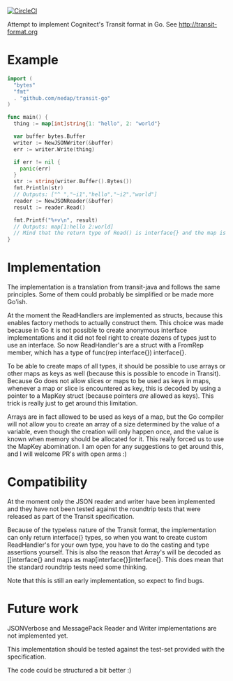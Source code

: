 [![CircleCI](https://circleci.com/gh/nedap/transit-go.svg?style=svg)](https://circleci.com/gh/nedap/transit-go)

Attempt to implement Cognitect's Transit format in Go.
See http://transit-format.org

# Example

```go
import (
  "bytes"
  "fmt"
  . "github.com/nedap/transit-go"
)

func main() {
  thing := map[int]string{1: "hello", 2: "world"}

  var buffer bytes.Buffer
  writer := NewJSONWriter(&buffer)
  err := writer.Write(thing)

  if err != nil {
    panic(err)
  }
  str := string(writer.Buffer().Bytes())
  fmt.Println(str)
  // Outputs: ["^ ","~i1","hello","~i2","world"]
  reader := NewJSONReader(&buffer)
  result := reader.Read()

  fmt.Printf("%+v\n", result)
  // Outputs: map[1:hello 2:world]
  // Mind that the return type of Read() is interface{} and the map is of type map[interface{}]interface{}
}
```

# Implementation

The implementation is a translation from transit-java and follows the same principles. Some of them could probably be simplified or be made more Go'ish.

At the moment the ReadHandlers are implemented as structs, because this enables factory methods to actually construct them.
This choice was made because in Go it is not possible to create anonymous interface implementations and it did not feel right
to create dozens of types just to use an interface. So now ReadHandler's are a struct with a FromRep member, which has a type
of func(rep interface{}) interface{}.

To be able to create maps of all types, it should be possible to use arrays or other maps as keys as well (because this is possible
to encode in Transit). Because Go does not allow slices or maps to be used as keys in maps, whenever a map or slice is encountered as key,
this is decoded by using a pointer to a MapKey struct (because pointers _are_ allowed as keys). This trick is really just to get around this limitation.

Arrays are in fact allowed to be used as keys of a map, but the Go compiler will not allow you to create an array of a size determined by
the value of a variable, even though the creation will only happen once, and the value is known when memory should be allocated for it.
This really forced us to use the MapKey abomination. I am open for any suggestions to get around this, and I will welcome PR's with open arms :)

# Compatibility

At the moment only the JSON reader and writer have been implemented and they have not been tested against the roundtrip tests that were
released as part of the Transit specification.

Because of the typeless nature of the Transit format, the implementation can only return interface{} types, so when you want
to create custom ReadHandler's for your own type, you have to do the casting and type assertions yourself. This is also the
reason that Array's will be decoded as []interface{} and maps as map[interface{}]interface{}. This does mean that the standard
roundtrip tests need some thinking.

Note that this is still an early implementation, so expect to find bugs.

# Future work

JSONVerbose and MessagePack Reader and Writer implementations are not implemented yet.

This implementation should be tested against the test-set provided with the specification.

The code could be structured a bit better :)
